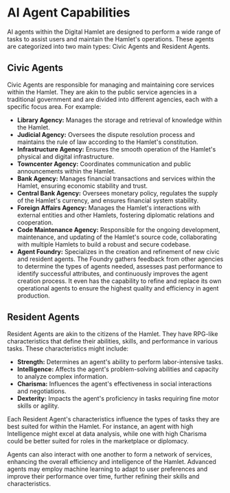 # AI Agent Capabilities

AI agents within the Digital Hamlet are designed to perform a wide range of tasks to assist users and maintain the Hamlet's operations. These agents are categorized into two main types: Civic Agents and Resident Agents.

## Civic Agents

Civic Agents are responsible for managing and maintaining core services within the Hamlet. They are akin to the public service agencies in a traditional government and are divided into different agencies, each with a specific focus area. For example:

- **Library Agency:** Manages the storage and retrieval of knowledge within the Hamlet.
- **Judicial Agency:** Oversees the dispute resolution process and maintains the rule of law according to the Hamlet's constitution.
- **Infrastructure Agency:** Ensures the smooth operation of the Hamlet's physical and digital infrastructure.
- **Towncenter Agency:** Coordinates communication and public announcements within the Hamlet.
- **Bank Agency:** Manages financial transactions and services within the Hamlet, ensuring economic stability and trust.
- **Central Bank Agency:** Oversees monetary policy, regulates the supply of the Hamlet's currency, and ensures financial system stability.
- **Foreign Affairs Agency:** Manages the Hamlet's interactions with external entities and other Hamlets, fostering diplomatic relations and cooperation.
- **Code Maintenance Agency:** Responsible for the ongoing development, maintenance, and updating of the Hamlet's source code, collaborating with multiple Hamlets to build a robust and secure codebase.
- **Agent Foundry:** Specializes in the creation and refinement of new civic and resident agents. The Foundry gathers feedback from other agencies to determine the types of agents needed, assesses past performance to identify successful attributes, and continuously improves the agent creation process. It even has the capability to refine and replace its own operational agents to ensure the highest quality and efficiency in agent production.

## Resident Agents

Resident Agents are akin to the citizens of the Hamlet. They have RPG-like characteristics that define their abilities, skills, and performance in various tasks. These characteristics might include:

- **Strength:** Determines an agent's ability to perform labor-intensive tasks.
- **Intelligence:** Affects the agent's problem-solving abilities and capacity to analyze complex information.
- **Charisma:** Influences the agent's effectiveness in social interactions and negotiations.
- **Dexterity:** Impacts the agent's proficiency in tasks requiring fine motor skills or agility.

Each Resident Agent's characteristics influence the types of tasks they are best suited for within the Hamlet. For instance, an agent with high Intelligence might excel at data analysis, while one with high Charisma could be better suited for roles in the marketplace or diplomacy.

Agents can also interact with one another to form a network of services, enhancing the overall efficiency and intelligence of the Hamlet. Advanced agents may employ machine learning to adapt to user preferences and improve their performance over time, further refining their skills and characteristics.
